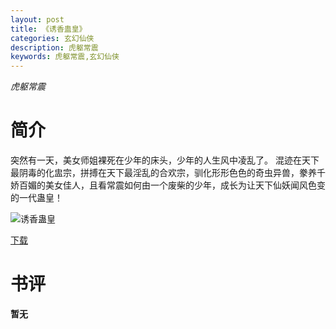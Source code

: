 ```yaml
---
layout: post
title: 《诱香蛊皇》
categories: 玄幻仙侠
description: 虎躯常震
keywords: 虎躯常震,玄幻仙侠
---
```

*虎躯常震*

# 简介

突然有一天，美女师姐裸死在少年的床头，少年的人生风中凌乱了。
混迹在天下最阴毒的化盅宗，拼搏在天下最淫乱的合欢宗，驯化形形色色的奇虫异兽，豢养千娇百媚的美女佳人，且看常震如何由一个废柴的少年，成长为让天下仙妖闻风色变的一代蛊皇！

![诱香蛊皇](https://cdn.jsdelivr.net/gh/YYbooks0/yybooks0img@master/bookscover2/诱香蛊皇.6kbztw4azo00.jpg)

[下载](https://link.jscdn.cn/1drv/aHR0cHM6Ly8xZHJ2Lm1zL3QvcyFBaGU2R2dNWmVFb2poek5sRU93ZjVfeE9hX2dOP2U9T2ZWbUpH.txt)

# 书评
**暂无**